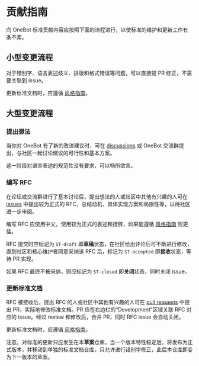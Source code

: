 # 贡献指南

向 OneBot 标准贡献内容应按照下面的流程进行，以使标准的维护和更新工作有条不紊。

## 小型变更流程

对于错别字、语言表述歧义、排版和格式错误等问题，可以直接提  PR 修正，不需要关联到 issue。

更新标准文档时，应遵循 [风格指南](style-guide/README.md)。

## 大型变更流程

### 提出想法

当你对 OneBot 有了新的改进建议时，可在 [discussions](https://github.com/howmanybots/onebot/discussions/categories/%E6%83%B3%E6%B3%95-%E5%BB%BA%E8%AE%AE) 或 OneBot 交流群提出，与社区一起讨论建议的可行性和基本方案。

这一阶段对语言表述的规范性没有要求，可以畅所欲言。

### 编写 RFC

在论坛或交流群进行了基本讨论后，提出想法的人或社区中其他有兴趣的人可在 [issues](https://github.com/howmanybots/onebot/issues) 中提出较为正式的 RFC，总结动机、具体实现方案和局限性等，以待社区进一步审阅。

编写 RFC 应使用中文，使用较为正式的表述和措辞，如果能遵循 [风格指南](style-guide/README.md) 则更佳。

RFC 提交时应标记为 `ST-draft` 即**草稿**状态，在社区给出评论后可不断进行修改，直到社区和核心维护者同意采纳该 RFC 后，标记为 `ST-accepted` 即**接收**状态，等待 PR 实现。

如果 RFC 最终不被采纳，则应标记为 `ST-closed` 即**关闭**状态，同时关闭 issue。

### 更新标准文档

RFC 被接收后，提出 RFC 的人或社区中其他有兴趣的人可在 [pull requests](https://github.com/howmanybots/onebot/pulls) 中提出 PR，实际地修改标准文档。PR 应在右边栏的“Development”区域关联 RFC 对应的 issue。经过 review 和修改后，合并 PR，同时 RFC issue 会自动关闭。

更新标准文档时，应遵循 [风格指南](style-guide/README.md)。

注意，对标准的更新只应发生在本**草案**仓库，当一个版本特性稳定后，将发布为正式版本，并移动到单独的标准文档仓库，只允许进行错别字修正，此后本仓库即变为下一版本的草案。
